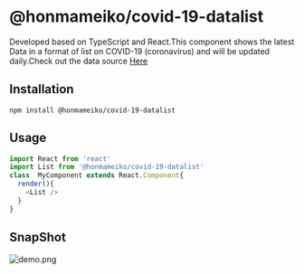 # @honmameiko/covid-19-datalist

Developed based on TypeScript and React.This component shows the latest Data in a format of list on COVID-19 (coronavirus) and will be updated daily.Check out the data source [Here](https://github.com/owid/covid-19-data/tree/master/public/data)

## Installation

``` node
npm install @honmameiko/covid-19-datalist
```

## Usage

``` javascript
import React from 'react'
import List from '@honmameiko/covid-19-datalist'
class  MyComponent extends React.Component{
  render(){
    <List />
  }
}
```

## SnapShot

![demo.png](http://47.106.250.33/demo.png)